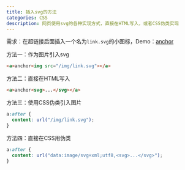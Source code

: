 ```yaml
---
title: 插入svg的方法
categories: CSS
description: 网页使用svg的各种实现方式，直接在HTML写入，或者CSS伪类实现
---
```


需求：在超链接后面插入一个名为`link.svg`的小图标，Demo：[anchor](#)

方法一：作为图片引入svg

```html
<a>anchor<img src="/img/link.svg"></a>
```

方法二：直接在HTML写入

```html
<a>anchor<svg>...</svg></a>
```

方法三：使用CSS伪类引入图片

```css
a:after {
  content: url("/img/link.svg");
}
```

<!-- more -->

方法四：直接在CSS用伪类

```css
a:after {
  content: url("data:image/svg+xml;utf8,<svg>...</svg>");
}
```
